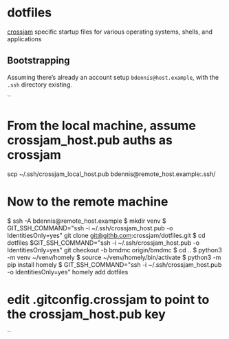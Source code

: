 # dotfiles
[crossjam](https://github.com/crossjam) specific startup files for
various operating systems, shells, and applications

## Bootstrapping

Assuming there’s already an account setup `bdennis@host.example`, with the
`.ssh` directory existing.

``
# From the local machine, assume crossjam\_host.pub auths as crossjam
scp ~/.ssh/crossjam\_local\_host.pub bdennis@remote\_host.example:.ssh/

# Now to the remote machine
$ ssh -A bdennis@remote\_host.example
$ mkdir venv
$ GIT\_SSH\_COMMAND="ssh -i ~/.ssh/crossjam\_host.pub -o IdentitiesOnly=yes" git clone git@githb.com:crossjam/dotfiles.git
$ cd dotfiles
$GIT\_SSH\_COMMAND="ssh -i ~/.ssh/crossjam\_host.pub -o IdentitiesOnly=yes" git checkout -b bmdmc origin/bmdmc
$ cd ..
$ python3 -m venv ~/venv/homely
$ source ~/venv/homely/bin/activate
$ python3 -m pip install homely
$ GIT\_SSH\_COMMAND="ssh -i ~/.ssh/crossjam_host.pub -o IdentitiesOnly=yes" homely add dotfiles

# edit .gitconfig.crossjam to point to the crossjam\_host.pub key
``

